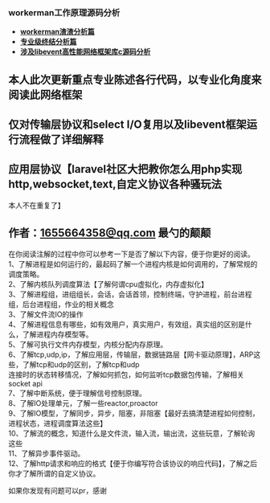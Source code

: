 ### workerman工作原理源码分析  

- **[workerman渣渣分析篇](document/start.md)**  
- **[专业级终结分析篇](document/run.md)**   
- **[涉及libevent高性能网络框架库c源码分析](https://github.com/immortalChensm/libevent)** 

 
## 本人此次更新重点专业陈述各行代码，以专业化角度来阅读此网络框架 
## 仅对传输层协议和select I/O复用以及libevent框架运行流程做了详细解释
## 应用层协议【laravel社区大把教你怎么用php实现http,websocket,text,自定义协议各种骚玩法
本人不在重复了】  
## 作者：1655664358@qq.com 最勺的颠颠   
 
在你阅读注解的过程中你可以参考一下是否了解以下内容，便于你更好的阅读。
1、了解进程是如何运行的，最起码了解一个进程内核是如何调用的，了解常规的调度策略。      
2、了解内核队列调度算法【了解何谓cpu虚拟化，内存虚拟化】       
3、了解进程组，进组组长，会话，会话首领，控制终端，守护进程，前台进程组，后台进程组，作业的相关概念        
3、了解文件流IO的操作        
4、了解进程信息有哪些，如有效用户，真实用户，有效组，真实组的区别是什么，了解进程内存模型等。       
5、了解可执行文件内存模型，内核分配内存原理。         
6、了解tcp,udp,ip，了解应用层，传输层，数据链路层【网卡驱动原理】，ARP这些，了解tcp和udp的区别，了解tcp和udp        
连接时的状态转移情况，了解如何抓包，如何监听tcp数据包传输，了解相关socket api        
7、了解中断系统，便于理解信号控制原理。         
8、了解IO处理单元，了解一些reactor,proactor       
9、了解IO模型，了解同步，异步，阻塞，非阻塞【最好去搞清楚进程如何控制，进程状态，进程调度算法这些】       
10、了解流的概念，知道什么是文件流，输入流，输出流，这些玩意，了解轮询这些       
11、了解异步事件驱动。           
12、了解http请求和响应的格式【便于你编写符合该协议的响应代码】，了解之后你才了解所谓的自定义协议。         

如果你发现有问题可以pr，感谢
